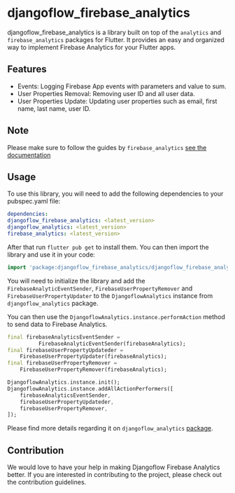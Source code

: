 # djangoflow_firebase_analytics

djangoflow_firebase_analytics is a library built on top of the `analytics` and `firebase_analytics` packages for Flutter. It provides an easy and organized way to implement Firebase Analytics for your Flutter apps.

## Features

- Events: Logging Firebase App events with parameters and value to sum.
- User Properties Removal: Removing user ID and all user data.
- User Properties Update: Updating user properties such as email, first name, last name, user ID.

## Note

Please make sure to follow the guides by `firebase_analytics` [see the documentation](https://firebase.flutter.dev/docs/messaging/overview)

## Usage

To use this library, you will need to add the following dependencies to your pubspec.yaml file:

```yaml
dependencies:
djangoflow_firebase_analytics: <latest_version>
djangoflow_analytics: <latest_version>
firebase_analytics: <latest_version>
```

After that run `flutter pub get` to install them.
You can then import the library and use it in your code:

```dart
import 'package:djangoflow_firebase_analytics/djangoflow_firebase_analytics.dart';
```

You will need to initialize the library and add the `FirebaseAnalyticEventSender`, `FirebaseUserPropertyRemover` and `FirebaseUserPropertyUpdater` to the `DjangoflowAnalytics` instance from `djangoflow_analytics` package.

You can then use the `DjangoflowAnalytics.instance.performAction` method to send data to Firebase Analytics.

```dart
final firebaseAnalyticsEventSender =
          FirebaseAnalyticEventSender(firebaseAnalytics);
final firebaseUserPropertyUpdateder =
    FirebaseUserPropertyUpdater(firebaseAnalytics);
final firebaseUserPropertyRemover =
    FirebaseUserPropertyRemover(firebaseAnalytics);

DjangoflowAnalytics.instance.init();
DjangoflowAnalytics.instance.addAllActionPerformers([
    firebaseAnalyticsEventSender,
    firebaseUserPropertyUpdateder,
    firebaseUserPropertyRemover,
]);
```

Please find more details regarding it on `djangoflow_analytics` [package](https://pub.dev/packages/djangoflow_analytics).

## Contribution

We would love to have your help in making Djangoflow Firebase Analytics better. If you are interested in contributing to the project, please check out the contribution guidelines.
